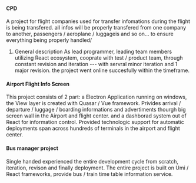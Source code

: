 #### CPD 
A project for flight companies used for transfer infomations during the flight is being transfered. all infos will be properly transfered from one company to another, passengers / aeroplane / luggageis and so on... to ensure everything being properly handled/

1. General description
As lead programmer, leading team members utilizing React ecosystem, cooprate with test / product team, through constant revision and iteration --- with servral minor iteration and 1 major revision. the project went online succesfully within the timeframe.


#### Airport Flight Info Screen
This project consists of 2 part: a Electron Application running on windows, the View layer is created with Quasar / Vue framework. Privides arrival / departure / luggage / boarding informations and advertiments thourgh big screen wall in the Airport and flight center. and a dashborad system out of React for information control. Provided technologic support for automatic deployments span across hundreds of terminals in the airport and flight center.

#### Bus manager project
Single handed experienced the entire development cycle from scratch, iteration, revison and finally deployment. The entire project is built on Umi / React frameworks, provide  bus / train time table information service.